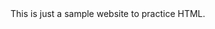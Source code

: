 <!doctype html>
<html>
<head>
  <title>README</title>
  <meta name="description" content="Our first page">
  <meta name="keywords" content="html tutorial template">
</head>
<body>
  This is just a sample website to practice HTML.
</body>
</html>
